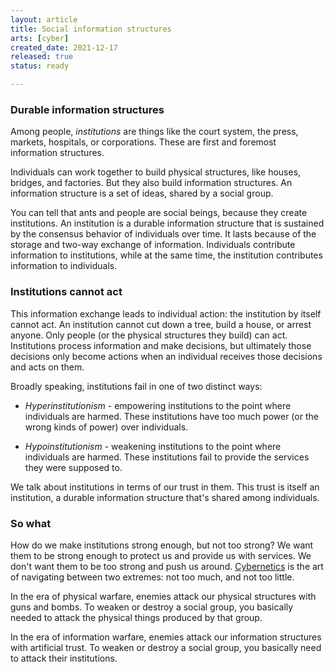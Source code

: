 ```yaml
---
layout: article
title: Social information structures
arts: [cyber]
created_date: 2021-12-17
released: true
status: ready

---
```


### Durable information structures

Among people, *institutions* are things like the court system, the
press, markets, hospitals, or corporations. These are first and
foremost information structures.

Individuals can work together to build physical structures, like
houses, bridges, and factories. But they also build information
structures. An information structure is a set of ideas, shared by a
social group.

You can tell that ants and people are social beings, because they
create institutions. An institution is a durable information structure
that is sustained by the consensus behavior of individuals over time.
It lasts because of the storage and two-way exchange of information.
Individuals contribute information to institutions, while at the same
time, the institution contributes information to individuals.

### Institutions cannot act

This information exchange leads to individual action: the institution
by itself cannot act. An institution cannot cut down a tree, build a
house, or arrest anyone. Only people (or the physical structures they
build) can act. Institutions process information and make decisions,
but ultimately those decisions only become actions when an individual
receives those decisions and acts on them.


Broadly speaking, institutions fail in one of two distinct ways:

* *Hyperinstitutionism* - empowering institutions to the point where
individuals are harmed. These institutions have too much power (or the
wrong kinds of power) over individuals.

* *Hypoinstitutionism* - weakening institutions to the point where
individuals are harmed. These institutions fail to provide the
services they were supposed to.

We talk about institutions in terms of our trust in them. This trust is
itself an institution, a durable information structure that's shared
among individuals.

### So what

How do we make institutions strong enough, but not too strong?  We
want them to be strong enough to protect us and provide us with
services. We don't want them to be too strong and push us
around. [Cybernetics](cyber) is the art of navigating between two
extremes: not too much, and not too little.

In the era of physical warfare, enemies attack our physical structures
with guns and bombs. To weaken or destroy a social group, you
basically needed to attack the physical things produced by that group.

In the era of information warfare, enemies attack our information
structures with artificial trust. To weaken or destroy a social group,
you basically need to attack their institutions.
